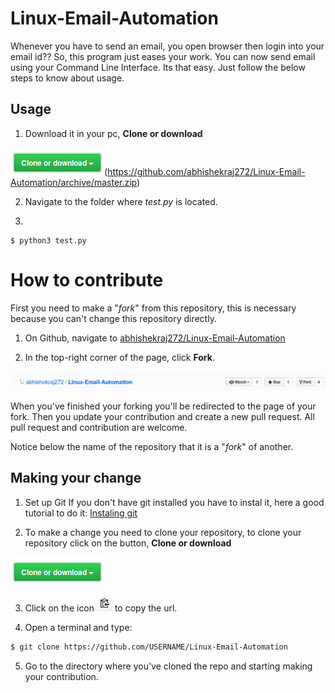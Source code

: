 

# Linux-Email-Automation

Whenever you have to send an email, you open browser then login into your email id?? So, this program just eases your work. You can now send email using your Command Line Interface. Its that easy. Just follow the below steps to know about usage.

## Usage

1. Download it in your pc, **Clone or download**

![clone](imagens/clone.png "clone")(https://github.com/abhishekraj272/Linux-Email-Automation/archive/master.zip)

2. Navigate to the folder where *test.py* is located.

3.
```
$ python3 test.py
```

# How to contribute

First you need to make a "*fork*" from this repository, this is necessary because you can't change this repository directly.

1. On Github, navigate to [abhishekraj272/Linux-Email-Automation](https://github.com/abhishekraj272/Linux-Email-Automation)

2. In the top-right corner of the page, click **Fork**.

![repository](imagens/fork.png "repository")

When you've finished your forking you'll be redirected to the page of your fork.
Then you update your contribution and create a new pull request.
All pull request and contribution are welcome.

Notice below the name of the repository that it is a "*fork*" of another.

## Making your change

1. Set up Git
If you don't have git installed you have to instal it, here a good tutorial to do it: [Instaling git](https://help.github.com/en/articles/set-up-git)

2. To make a change you need to clone your repository, to clone your repository click on the button, **Clone or download**

![clone](imagens/clone.png "clone")

3. Click on the icon ![clipboard](imagens/clipbord.png "clipboard") to copy the url.

4. Open a terminal and type:
```bash
$ git clone https://github.com/USERNAME/Linux-Email-Automation
```

5. Go to the directory where you've cloned the repo and starting making your contribution.


